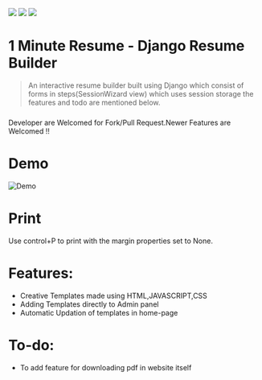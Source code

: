
![ ](https://img.shields.io/github/license/jesintharnold/Resume_builder_Django?style=flat-square) 
![ ](https://img.shields.io/static/v1?label=Website&message=https://oneminuteresume.herokuapp.com&color=Blue&?link=https://oneminuteresume.herokuapp.com/&link=https://oneminuteresume.herokuapp.com/)
![ ](https://img.shields.io/badge/Aws-S3-yellow)

# 1 Minute Resume - Django Resume Builder 

 > An interactive resume builder built using Django which consist of forms in steps(SessionWizard view) which uses session storage the features and todo are mentioned below.
 
###
Developer are Welcomed for Fork/Pull Request.Newer Features are Welcomed !!

# Demo 
![Demo](https://github.com/jesintharnold/Resume_builder_django/raw/master/Resume-1.PNG)


# Print
Use control+P to print with the margin properties set to None.


#  Features:
* Creative Templates made using HTML,JAVASCRIPT,CSS
* Adding Templates directly to Admin panel
* Automatic Updation of templates in home-page


# To-do:
  * To add feature for downloading pdf in website itself
  
  

 
